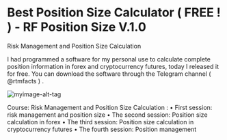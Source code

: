 # Best Position Size Calculator ( FREE ! ) - RF Position Size V.1.0
Risk Management and Position Size Calculation 

I had programmed a software for my personal use to calculate complete position information in forex and cryptocurrency futures, today I released it for free. You can download the software through the Telegram channel ( @rtmfacts ) .

![myimage-alt-tag](Screen%20%Shot/RF-Position-Size-Calculator-V.1.0.png)

Course: Risk Management and Position Size Calculation :
•	First session: risk management and position size
•	The second session: Position size calculation in forex
•	The third session: Position size calculation in cryptocurrency futures
•	The fourth session: Position management
